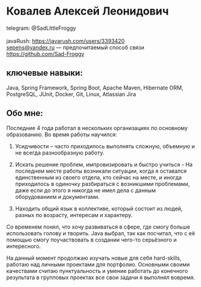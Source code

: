 # Ковалев Алексей Леонидович

telegram: @SadLittleFroggy <br/><br/>
javaRush: https://javarush.com/users/3393420 <br/>
sepens@yandex.ru — предпочитаемый способ связи <br/>
https://github.com/Sad-Froggy <br/>

## ключевые навыки: 
Java, Spring Framework, Spring Boot, Apache Maven, Hibernate ORM, PostgreSQL, JUnit, Docker, Git, Linux, Atlassian Jira

## Обо мне: 
Последние 4 года работал в нескольких организациях по основному образованию.
Во время работы научился:

1. Усидчивости – часто приходилось выполнять сложную, объемную и не всегда разнообразную работу.

2. Искать решение проблем, импровизировать и быстро учиться - На последнем месте работы возникали ситуации, когда я оставался единственным из своего отдела, кто сейчас на месте, и иногда приходилось в одиночку разбираться с возникшими проблемами, даже если до этого я никогда не имел дела с данным оборудованием и документами.

3. Находить общий язык в коллективе, который состоит из людей, разных по возрасту, интересам и характеру.

Со временем понял, что хочу развиваться в сфере, где смогу больше использовать голову и творить. Java выбрал, так как посчитал, что с её помощью смогу поучаствовать в создании чего-то серьёзного и интересного.

На данный момент продолжаю изучать новые для себя hard-skills, работаю над личными проектами для портфолио.
Основными своими качествами считаю пунктуальность и умение работать до конечного результата в групповых проектах все свои задачи я выполнял вовремя.
